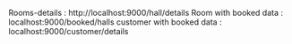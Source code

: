 Rooms-details : http://localhost:9000/hall/details
Room with booked data : localhost:9000/booked/halls
customer with booked data : localhost:9000/customer/details
